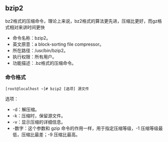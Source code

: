 ##  bzip2

bz2格式的压缩命令，理论上来说，bz2格式的算法更先进，压缩比更好，而gz格式相对来讲时间更快

- 命令名称：bzip2。
-  英文原意：a block-sorting file compressor。
-  所在路径：/usr/bin/bzip2。
-  执行权限：所有用户。
-  功能描述：.bz格式的压缩命令。

###  命令格式

```
[root@localhost ~]# bzip2 [选项] 源文件
```

选项： 

-  -d：解压缩。
-  -k：压缩时，保留源文件。
-  -v：显示压缩的详细信息。
-  -数字：这个参数和 gzip 命令的作用一样，用于指定压缩等级，-1 压缩等级最低，压缩比最差；-9 压缩比最高。